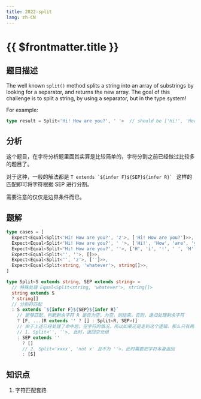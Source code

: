 ```yaml
---
title: 2822-split
lang: zh-CN
---
```


# {{ $frontmatter.title }}

## 题目描述

The well known `split()` method splits a string into an array of substrings by looking for a separator, and returns the new array. The goal of this challenge is to split a string, by using a separator, but in the type system!

For example:

```ts
type result = Split<'Hi! How are you?', ' '>  // should be ['Hi!', 'How', 'are', 'you?']
```

## 分析

这个题目，在字符分析题里面其实算是比较简单的，字符分割之前已经做过比较多的题目了。

对于这种，一般的解法都是 ```T extends `${infer F}${SEP}${infer R}` ``` 这样的匹配即可将字符根据 SEP 进行分割。

需要注意的仅仅是边界条件而已。

## 题解

```ts
type cases = [
  Expect<Equal<Split<'Hi! How are you?', 'z'>, ['Hi! How are you?']>>,
  Expect<Equal<Split<'Hi! How are you?', ' '>, ['Hi!', 'How', 'are', 'you?']>>,
  Expect<Equal<Split<'Hi! How are you?', ''>, ['H', 'i', '!', ' ', 'H', 'o', 'w', ' ', 'a', 'r', 'e', ' ', 'y', 'o', 'u', '?']>>,
  Expect<Equal<Split<'', ''>, []>>,
  Expect<Equal<Split<'', 'z'>, ['']>>,
  Expect<Equal<Split<string, 'whatever'>, string[]>>,
]

type Split<S extends string, SEP extends string> =
  // 特殊处理 Equal<Split<string, 'whatever'>, string[]>
  string extends S
  ? string[]
  // 分割符匹配
  : S extends `${infer F}${SEP}${infer R}`
    // 能够匹配，判断剩余字符 R 是否为空，为空，则结束，否则，递归处理剩余字符
    ? [F, ...(R extends '' ? [] : Split<R, SEP>)]
    // 由于上述已经处理了命中后，空字符的情况，所以如果还是走到这个逻辑，那么只有两种情况
    // 1. Split<'', ''>, 此时，返回空元组
    : SEP extends ''
      ? []
      // 2. Split<'xxxx', 'not x' 且不为 ''>，此时需要把字符本身返回
      : [S]
```

## 知识点

1. 字符匹配套路